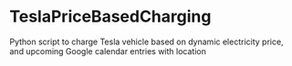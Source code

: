 # TeslaPriceBasedCharging
Python script to charge Tesla vehicle based on dynamic electricity price, and upcoming Google calendar entries with location
